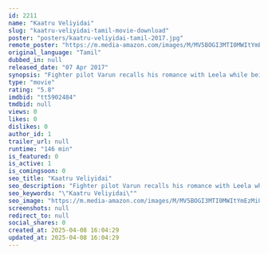 ```yaml
---
id: 2211
name: "Kaatru Veliyidai"
slug: "kaatru-veliyidai-tamil-movie-download"
poster: "posters/kaatru-veliyidai-tamil-2017.jpg"
remote_poster: "https://m.media-amazon.com/images/M/MV5BOGI3MTI0MWItYmEzMi00MTRhLTljYTgtNGRjZGUyNmMyZDViXkEyXkFqcGc@._V1_SX300.jpg"
original_language: "Tamil"
dubbed_in: null
released_date: "07 Apr 2017"
synopsis: "Fighter pilot Varun recalls his romance with Leela while being held prisoner in Pakistan during the Kargil War."
type: "movie"
rating: "5.8"
imdbid: "tt5902484"
tmdbid: null
views: 0
likes: 0
dislikes: 0
author_id: 1
trailer_url: null
runtime: "146 min"
is_featured: 0
is_active: 1
is_comingsoon: 0
seo_title: "Kaatru Veliyidai"
seo_description: "Fighter pilot Varun recalls his romance with Leela while being held prisoner in Pakistan during the Kargil War."
seo_keywords: "\"Kaatru Veliyidai\""
seo_image: "https://m.media-amazon.com/images/M/MV5BOGI3MTI0MWItYmEzMi00MTRhLTljYTgtNGRjZGUyNmMyZDViXkEyXkFqcGc@._V1_SX300.jpg"
screenshots: null
redirect_to: null
social_shares: 0
created_at: 2025-04-08 16:04:29
updated_at: 2025-04-08 16:04:29
---
```


